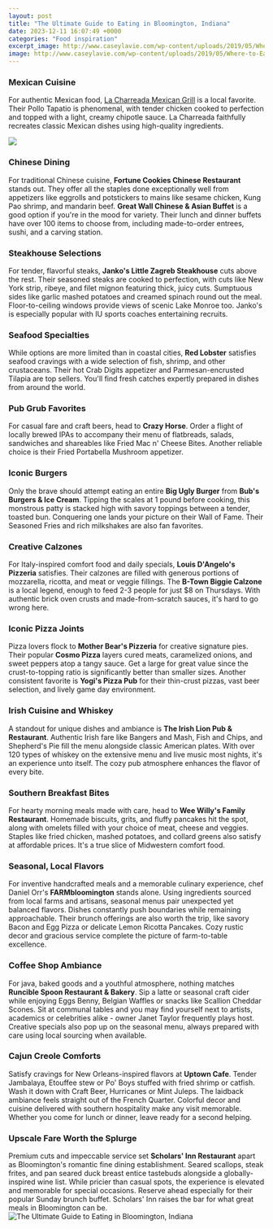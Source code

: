 ```yaml
---
layout: post
title: "The Ultimate Guide to Eating in Bloomington, Indiana"
date: 2023-12-11 16:07:49 +0000
categories: "Food inspiration"
excerpt_image: http://www.caseylavie.com/wp-content/uploads/2019/05/Where-to-Eat-in-Bloomington-Indiana-Final.png
image: http://www.caseylavie.com/wp-content/uploads/2019/05/Where-to-Eat-in-Bloomington-Indiana-Final.png
---
```


### Mexican Cuisine
For authentic Mexican food, [La Charreada Mexican Grill](https://logurl.github.io/2024-01-09-u963f-u6839-u5ef7-u751f-u6d3b-u7b2c-u4e00-u624b-u4f53-u9a8c/) is a local favorite. Their Pollo Tapatio is phenomenal, with tender chicken cooked to perfection and topped with a light, creamy chipotle sauce. La Charreada faithfully recreates classic Mexican dishes using high-quality ingredients.

![](https://www.epicureantravelerblog.com/wp-content/uploads/2019/08/BloomingtonFoodCollagePin.jpg)
### Chinese Dining
For traditional Chinese cuisine, **Fortune Cookies Chinese Restaurant** stands out. They offer all the staples done exceptionally well from appetizers like eggrolls and potstickers to mains like sesame chicken, Kung Pao shrimp, and mandarin beef. **Great Wall Chinese & Asian Buffet** is a good option if you're in the mood for variety. Their lunch and dinner buffets have over 100 items to choose from, including made-to-order entrees, sushi, and a carving station.
### Steakhouse Selections  
For tender, flavorful steaks, **Janko's Little Zagreb Steakhouse** cuts above the rest. Their seasoned steaks are cooked to perfection, with cuts like New York strip, ribeye, and filet mignon featuring thick, juicy cuts. Sumptuous sides like garlic mashed potatoes and creamed spinach round out the meal. Floor-to-ceiling windows provide views of scenic Lake Monroe too. Janko's is especially popular with IU sports coaches entertaining recruits.
### Seafood Specialties
While options are more limited than in coastal cities, **Red Lobster** satisfies seafood cravings with a wide selection of fish, shrimp, and other crustaceans. Their hot Crab Digits appetizer and Parmesan-encrusted Tilapia are top sellers. You'll find fresh catches expertly prepared in dishes from around the world.
### Pub Grub Favorites 
For casual fare and craft beers, head to **Crazy Horse**. Order a flight of locally brewed IPAs to accompany their menu of flatbreads, salads, sandwiches and shareables like Fried Mac n' Cheese Bites. Another reliable choice is their Fried Portabella Mushroom appetizer.
### Iconic Burgers
Only the brave should attempt eating an entire **Big Ugly Burger** from **Bub's Burgers & Ice Cream**. Tipping the scales at 1 pound before cooking, this monstrous patty is stacked high with savory toppings between a tender, toasted bun. Conquering one lands your picture on their Wall of Fame. Their Seasoned Fries and rich milkshakes are also fan favorites. 
### Creative Calzones  
For Italy-inspired comfort food and daily specials, **Louis D'Angelo's Pizzeria** satisfies. Their calzones are filled with generous portions of mozzarella, ricotta, and meat or veggie fillings. The **B-Town Biggie Calzone** is a local legend, enough to feed 2-3 people for just $8 on Thursdays. With authentic brick oven crusts and made-from-scratch sauces, it's hard to go wrong here.
### Iconic Pizza Joints
Pizza lovers flock to **Mother Bear's Pizzeria** for creative signature pies. Their popular **Cosmo Pizza** layers cured meats, caramelized onions, and sweet peppers atop a tangy sauce. Get a large for great value since the crust-to-topping ratio is significantly better than smaller sizes. Another consistent favorite is **Yogi's Pizza Pub** for their thin-crust pizzas, vast beer selection, and lively game day environment.
### Irish Cuisine and Whiskey 
A standout for unique dishes and ambiance is **The Irish Lion Pub & Restaurant**. Authentic Irish fare like Bangers and Mash, Fish and Chips, and Shepherd's Pie fill the menu alongside classic American plates. With over 120 types of whiskey on the extensive menu and live music most nights, it's an experience unto itself. The cozy pub atmosphere enhances the flavor of every bite.  
### Southern Breakfast Bites
For hearty morning meals made with care, head to **Wee Willy's Family Restaurant**. Homemade biscuits, grits, and fluffy pancakes hit the spot, along with omelets filled with your choice of meat, cheese and veggies. Staples like fried chicken, mashed potatoes, and collard greens also satisfy at affordable prices. It's a true slice of Midwestern comfort food.
### Seasonal, Local Flavors
For inventive handcrafted meals and a memorable culinary experience, chef Daniel Orr's **FARMbloomington** stands alone. Using ingredients sourced from local farms and artisans, seasonal menus pair unexpected yet balanced flavors. Dishes constantly push boundaries while remaining approachable. Their brunch offerings are also worth the trip, like savory Bacon and Egg Pizza or delicate Lemon Ricotta Pancakes. Cozy rustic decor and gracious service complete the picture of farm-to-table excellence.
### Coffee Shop Ambiance  
For java, baked goods and a youthful atmosphere, nothing matches **Runcible Spoon Restaurant & Bakery**. Sip a latte or seasonal craft cider while enjoying Eggs Benny, Belgian Waffles or snacks like Scallion Cheddar Scones. Sit at communal tables and you may find yourself next to artists, academics or celebrities alike - owner Janet Taylor frequently plays host. Creative specials also pop up on the seasonal menu, always prepared with care using local sourcing when available.
### Cajun Creole Comforts 
Satisfy cravings for New Orleans-inspired flavors at **Uptown Cafe**. Tender Jambalaya, Etouffee stew or Po' Boys stuffed with fried shrimp or catfish. Wash it down with Craft Beer, Hurricanes or Mint Juleps. The laidback ambiance feels straight out of the French Quarter. Colorful decor and cuisine delivered with southern hospitality make any visit memorable. Whether you come for lunch or dinner, leave ready for a second helping.
### Upscale Fare Worth the Splurge  
Premium cuts and impeccable service set **Scholars' Inn Restaurant** apart as Bloomington's romantic fine dining establishment. Seared scallops, steak frites, and pan seared duck breast entice tastebuds alongside a globally-inspired wine list. While pricier than casual spots, the experience is elevated and memorable for special occasions. Reserve ahead especially for their popular Sunday brunch buffet. Scholars' Inn raises the bar for what great meals in Bloomington can be.
![The Ultimate Guide to Eating in Bloomington, Indiana](http://www.caseylavie.com/wp-content/uploads/2019/05/Where-to-Eat-in-Bloomington-Indiana-Final.png)